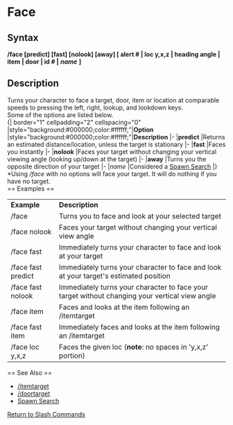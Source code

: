 # Face

## Syntax

**/face \[predict\] \[fast\] \[nolook\] \[away\] \[ alert \# \| loc y,x,z \| heading angle \| item \| door \| id \# \|** _**name**_ **\]**

## Description

Turns your character to face a target, door, item or location at comparable speeds to pressing the left, right, lookup, and lookdown keys.  
Some of the options are listed below.  
{\| border="1" cellpadding="2" cellspacing="0" \|style="background:\#000000;color:\#ffffff;"\|**Option** \|style="background:\#000000;color:\#ffffff;"\|**Description** \|- \|**predict** \|Returns an estimated distance/location, unless the target is stationary \|- \|**fast** \|Faces you instantly \|- \|**nolook** \|Faces your target without changing your vertical viewing angle \(looking up/down at the target\) \|- \|**away** \|Turns you the opposite direction of your target \|- \|_name_ \|Considered a [Spawn Search](../../general-information/spawn-search.md) \|}  
\*Using _/face_ with no options will face your target. It will do nothing if you have no target.  
== Examples ==

|  |  |
| :--- | :--- |
| **Example** | **Description** |
| /face | Turns you to face and look at your selected target |
| /face nolook | Faces your target without changing your vertical view angle |
| /face fast | Immediately turns your character to face and look at your target |
| /face fast predict | Immediately turns your character to face and look at your target's estimated position |
| /face fast nolook | Immediately turns your character to face your target without changing your vertical view angle |
| /face item | Faces and looks at the item following an /itemtarget |
| /face fast item | Immediately faces and looks at the item following an /itemtarget |
| /face loc y,x,z | Faces the given loc \(**note**: no spaces in 'y,x,z' portion\) |

== See Also ==

* [/itemtarget](itemtarget.md)
* [/doortarget](doortarget.md)
* [Spawn Search](../../general-information/spawn-search.md)

[Return to Slash Commands](./)

